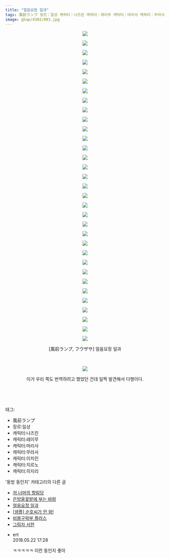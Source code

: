 ```yaml
---
title: "얼음요정 일과"
tags: 風前ランプ 장르：일상 캐릭터：나즈린 캐릭터：레이무 캐릭터：마리사 캐릭터：무라사 캐릭터：이치린 캐릭터：치르노 캐릭터：히지리 フウザサ 동방_동인지
image: ghap/4302/001.jpg
---
```

<div class="article">
<p style="text-align: center; clear: none; float: none;"><img src="{{ site.nasurl }}/ghap/4302/001.jpg"/></p>
<p style="text-align: center; clear: none; float: none;"><img src="{{ site.nasurl }}/ghap/4302/002.jpg"/></p>
<p style="text-align: center; clear: none; float: none;"><img src="{{ site.nasurl }}/ghap/4302/003.jpg"/></p>
<p style="text-align: center; clear: none; float: none;"><img src="{{ site.nasurl }}/ghap/4302/004.jpg"/></p>
<p style="text-align: center; clear: none; float: none;"><img src="{{ site.nasurl }}/ghap/4302/005.jpg"/></p>
<p style="text-align: center; clear: none; float: none;"><img src="{{ site.nasurl }}/ghap/4302/006.jpg"/></p>
<p style="text-align: center; clear: none; float: none;"><img src="{{ site.nasurl }}/ghap/4302/007.jpg"/></p>
<p style="text-align: center; clear: none; float: none;"><img src="{{ site.nasurl }}/ghap/4302/008.jpg"/></p>
<p style="text-align: center; clear: none; float: none;"><img src="{{ site.nasurl }}/ghap/4302/009.jpg"/></p>
<p style="text-align: center; clear: none; float: none;"><img src="{{ site.nasurl }}/ghap/4302/010.jpg"/></p>
<p style="text-align: center; clear: none; float: none;"><img src="{{ site.nasurl }}/ghap/4302/011.jpg"/></p>
<p style="text-align: center; clear: none; float: none;"><img src="{{ site.nasurl }}/ghap/4302/012.jpg"/></p>
<p style="text-align: center; clear: none; float: none;"><img src="{{ site.nasurl }}/ghap/4302/013.jpg"/></p>
<p style="text-align: center; clear: none; float: none;"><img src="{{ site.nasurl }}/ghap/4302/014.jpg"/></p>
<p style="text-align: center; clear: none; float: none;"><img src="{{ site.nasurl }}/ghap/4302/015.jpg"/></p>
<p style="text-align: center; clear: none; float: none;"><img src="{{ site.nasurl }}/ghap/4302/016.jpg"/></p>
<p style="text-align: center; clear: none; float: none;"><img src="{{ site.nasurl }}/ghap/4302/017.jpg"/></p>
<p style="text-align: center; clear: none; float: none;"><img src="{{ site.nasurl }}/ghap/4302/018.jpg"/></p>
<p style="text-align: center; clear: none; float: none;"><img src="{{ site.nasurl }}/ghap/4302/019.jpg"/></p>
<p style="text-align: center; clear: none; float: none;"><img src="{{ site.nasurl }}/ghap/4302/020.jpg"/></p>
<p style="text-align: center; clear: none; float: none;"><img src="{{ site.nasurl }}/ghap/4302/021.jpg"/></p>
<p style="text-align: center; clear: none; float: none;"><img src="{{ site.nasurl }}/ghap/4302/022.jpg"/></p>
<p style="text-align: center; clear: none; float: none;"><img src="{{ site.nasurl }}/ghap/4302/023.jpg"/></p>
<p style="text-align: center; clear: none; float: none;"><img src="{{ site.nasurl }}/ghap/4302/024.jpg"/></p>
<p style="text-align: center; clear: none; float: none;"><img src="{{ site.nasurl }}/ghap/4302/025.jpg"/></p>
<p style="text-align: center; clear: none; float: none;"><img src="{{ site.nasurl }}/ghap/4302/026.jpg"/></p>
<p style="text-align: center; clear: none; float: none;"><img src="{{ site.nasurl }}/ghap/4302/027.jpg"/></p>
<p style="text-align: center; clear: none; float: none;"><img src="{{ site.nasurl }}/ghap/4302/028.jpg"/></p>
<p style="text-align: center; clear: none; float: none;"><img src="{{ site.nasurl }}/ghap/4302/029.jpg"/></p>
<p style="text-align: center; clear: none; float: none;"><img src="{{ site.nasurl }}/ghap/4302/030.jpg"/></p>
<p style="text-align: center; clear: none; float: none;"><img src="{{ site.nasurl }}/ghap/4302/031.jpg"/></p>
<p style="text-align: center; clear: none; float: none;"><img src="{{ site.nasurl }}/ghap/4302/032.jpg"/></p>
<p style="text-align: center; clear: none; float: none;"><img src="{{ site.nasurl }}/ghap/4302/033.jpg"/></p>
<p style="text-align: center; clear: none; float: none;">[風前ランプ, フウザサ] 얼음요정 일과</p>
<p style="text-align: center; clear: none; float: none;"><br/></p>
<p style="text-align: center; clear: none; float: none;"><img src="{{ site.nasurl }}/ghap/4302/034.jpg"/></p>
<p style="text-align: center; clear: none; float: none;"></p>
<p style="text-align: center; clear: none; float: none;">이거 우리 쪽도 번역하려고 했었던 건데 일찍 발견해서 다행이다.</p>
<p style="text-align: center; clear: none; float: none;"><br/></p>
<p><br/></p>
</div><div class="tagTrail">
<p>태그: </p>
<ul>
<li>風前ランプ</li>
<li>장르:일상</li>
<li>캐릭터:나즈린</li>
<li>캐릭터:레이무</li>
<li>캐릭터:마리사</li>
<li>캐릭터:무라사</li>
<li>캐릭터:이치린</li>
<li>캐릭터:치르노</li>
<li>캐릭터:히지리</li>
</ul>
</div><div class="another">
<p>'동방 동인지' 카테고리의 다른 글</p>
<ul>
<li><a href="/2018-04-20-ghap_4311">저 너머의 향림당</a></li>
<li><a href="/2018-04-18-ghap_4303">은방울꽃밭에 부는 바람</a></li>
<li><a href="/2018-04-18-ghap_4302">얼음요정 일과</a></li>
<li><a href="/2018-04-18-ghap_4297">[샘플] 순호씨가 안 와!</a></li>
<li><a href="/2018-04-18-ghap_4294">비봉구락부 플러스</a></li>
<li><a href="/2018-04-16-ghap_4291">그림자 서한</a></li>
</ul>
</div><div class="cb_module cb_fluid">
<div class="cb_wrt cb_profile">
<div class="comment">
<ul>
<li class="cb_thumb_off" id="comment15260100">
<div class="cb_comment_area">
<div class="cb_info_area">
<div class="cb_section">
<span class="cb_nick_name">ert</span>
</div>
<div class="cb_section">
<span class="cb_date">2018.05.22 17:28 </span>
</div>
</div>
<div class="cb_dsc_comment">
<p class="cb_dsc">
											ㅋㅋㅋㅋㅋ 이런 동인지 좋아
										</p>
</div>
</div></li>
</ul>
</div>
</div><!-- commentList close -->
</div>